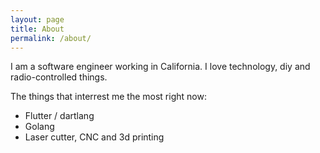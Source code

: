 ```yaml
---
layout: page
title: About
permalink: /about/
---
```


I am a software engineer working in California.
I love technology, diy and radio-controlled things.

The things that interrest me the most right now:
* Flutter / dartlang
* Golang
* Laser cutter, CNC and 3d printing

